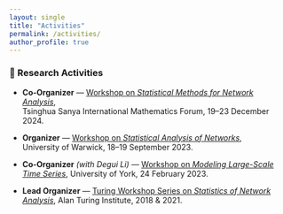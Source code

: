 ```yaml
---
layout: single
title: "Activities"
permalink: /activities/
author_profile: true
---
```


### 🧠 Research Activities

- **Co-Organizer** — [Workshop on *Statistical Methods for Network Analysis*](http://www.tsimf.cn/meeting/detail?id=378),  
  Tsinghua Sanya International Mathematics Forum, 19–23 December 2024.

- **Organizer** — [Workshop on *Statistical Analysis of Networks*](https://warwick.ac.uk/fac/sci/statistics/staff/academic-research/leng/san/),  
  University of Warwick, 18–19 September 2023.

- **Co-Organizer** *(with Degui Li)* — [Workshop on *Modeling Large-Scale Time Series*](https://www.york.ac.uk/maths/research/statistics-probability/events/modelling-large-scale-time-series/), University of York, 24 February 2023.

- **Lead Organizer** — [Turing Workshop Series on *Statistics of Network Analysis*](https://warwick.ac.uk/fac/sci/statistics/staff/academic-research/leng/sna), Alan Turing Institute, 2018 & 2021.
